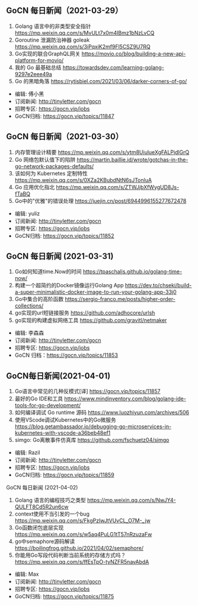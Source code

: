 ## GoCN 每日新闻（2021-03-29）

1. Golang 语言中的非类型安全指针 https://mp.weixin.qq.com/s/MvULt7x0m4IBmz1bNzLvCQ
2. Goroutine 泄漏防治神器 goleak https://mp.weixin.qq.com/s/3iPqxiK2mf9Fl5CSZ9U7RQ
3. Go实现的联合GraphQL网关 https://movio.co/blog/building-a-new-api-platform-for-movio/
4. 我的 Go 最基础总结 https://towardsdev.com/learning-golang-9297e2eee49a
5. Go 的黑暗角落 https://rytisbiel.com/2021/03/06/darker-corners-of-go/

- 编辑: 傅小黑
- 订阅新闻: http://tinyletter.com/gocn
- 招聘专区: https://gocn.vip/jobs
- GoCN归档: https://gocn.vip/topics/11847


## GoCN 每日新闻（2021-03-30）

1. 内存管理设计精要 https://mp.weixin.qq.com/s/ytm8UiulueXgFALPjdlGrQ
2. Go 网络包默认值下的陷阱 https://martin.baillie.id/wrote/gotchas-in-the-go-network-packages-defaults/
3. 该如何为 Kubernetes 定制特性 https://mp.weixin.qq.com/s/0XZa2KBubdNtN6sJTonluA
4. Go 应用优化指北 https://mp.weixin.qq.com/s/ZTWJjbXfWygUD8Js-fTaBQ
5. Go中的"优雅"的错误处理 https://juejin.cn/post/6944996155277672478

- 编辑: yuliz
- 订阅新闻: http://tinyletter.com/gocn
- 招聘专区: https://gocn.vip/jobs
- GoCN归档: https://gocn.vip/topics/11852

## GoCN 每日新闻 (2021-03-31)

1. Go如何知道time.Now的时间 https://tpaschalis.github.io/golang-time-now/
2. 构建一个超简约的Docker镜像运行Golang App https://dev.to/chseki/build-a-super-minimalistic-docker-image-to-run-your-golang-app-33j0
3. Go中集合的高阶函数 https://sergio-franco.me/posts/higher-order-collections/
4. go实现的url短链接服务 https://github.com/adhocore/urlsh
5. go实现的构建虚拟网络工具 https://github.com/gravitl/netmaker

* 编辑: 李森森
* 订阅新闻: http://tinyletter.com/gocn
* 招聘专区: https://gocn.vip/jobs
* GoCN 归档：https://gocn.vip/topics/11853

## GoCN每日新闻(2021-04-01)

1. Go语言中常见的几种反模式[译] https://gocn.vip/topics/11857
2. 最好的Go IDE和工具 https://www.mindinventory.com/blog/golang-ide-tools-for-go-development/
3. 如何编译调试 Go runtime 源码 https://www.luozhiyun.com/archives/506
4. 使用VScode调试Kubernetes中的Go微服务 https://blog.getambassador.io/debugging-go-microservices-in-kubernetes-with-vscode-a36beb48ef1
5. simgo: Go离散事件仿真库 https://github.com/fschuetz04/simgo

* 编辑: Razil
* 订阅新闻: http://tinyletter.com/gocn
* 招聘专区: https://gocn.vip/jobs 
* GoCN归档: https://gocn.vip/topics/11859 

GoCN 每日新闻 (2021-04-02)

1. Golang 语言的编程技巧之类型 https://mp.weixin.qq.com/s/NwJY4-QULFT8Cd5R2un6cw
2. context使用不当引发的一个bug https://mp.weixin.qq.com/s/FkgPzlwJtVUvCL_O7M-_jw
3. Go函数闭包底层实现 https://mp.weixin.qq.com/s/w5aq4PuLG1tT57nRzuzaFw
4. go中semaphore源码解读 https://boilingfrog.github.io/2021/04/02/semaphore/
5. 你能用Go写段代码判断当前系统的存储方式吗？ https://mp.weixin.qq.com/s/ffEsTpO-tyNZFR5navAbdA

* 编辑: Max
* 订阅新闻: http://tinyletter.com/gocn
* 招聘专区: https://gocn.vip/jobs
* GoCN归档: https://gocn.vip/topics/11875
